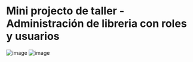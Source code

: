 # Mini projecto de taller - Administración de libreria con roles y usuarios

![image](https://github.com/user-attachments/assets/091b2dac-0aac-4d34-89be-1c6ba9396854)
![image](https://github.com/user-attachments/assets/c5e472f0-f82a-427a-abc8-367352758904)
